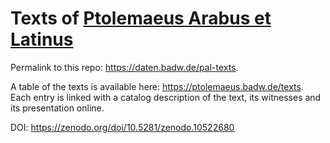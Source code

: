 # Texts of <a href="https://ptolemaeus.badw.de">Ptolemaeus Arabus et Latinus</a>

Permalink to this repo: <https://daten.badw.de/pal-texts>.

A table of the texts is available here: <https://ptolemaeus.badw.de/texts>. Each entry is linked with a catalog description of the text, its witnesses and its presentation online.

DOI: <https://zenodo.org/doi/10.5281/zenodo.10522680>
